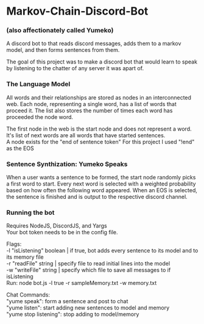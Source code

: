 # Markov-Chain-Discord-Bot
### (also affectionately called Yumeko) 
A discord bot to that reads discord messages, adds them to a markov model, and then forms sentences from them.

The goal of this project was to make a discord bot that would learn to speak by listening to the chatter of any server it was apart of.

### The Language Model
All words and their relationships are stored as nodes in an interconnected web. Each node, representing a single word, has a list of words that proceed it. The list also stores the number of times each word has proceeded the node word.

The first node in the web is the start node and does not represent a word. It's list of next words are all words that have started sentences.<br/>
A node exists for the "end of sentence token" For this project I used "!end" as the EOS

### Sentence Synthization: Yumeko Speaks
When a user wants a sentence to be formed, the start node randomly picks a first word to start. Every next word is selected with a weighted probability based on how often the following word appeared. When an EOS is selected, the sentence is finished and is output to the respective discord channel.

### Running the bot
Requires NodeJS, DiscordJS, and Yargs<br/>
Your bot token needs to be in the config file.

Flags:<br/>
-l "isListening" boolean | if true, bot adds every sentence to its model and to its memory file<br/>
-r "readFile" string | specify file to read initial lines into the model<br/>
-w "writeFile" string | specify which file to save all messages to if isListening<br/>
Run: node bot.js -l true -r sampleMemory.txt -w memory.txt<br/>

Chat Commands:<br/>
"yume speak": form a sentence and post to chat<br/>
"yume listen": start adding new sentences to model and memory<br/>
"yume stop listening": stop adding to model/memory<br/>
